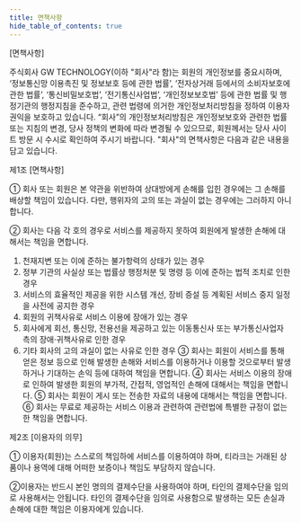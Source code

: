 ```yaml
---
title: 면책사항
hide_table_of_contents: true
---
```

[면책사항]

주식회사 GW TECHNOLOGY(이하 "회사"라 함)는 회원의 개인정보를 중요시하며, ‘정보통신망 이용촉진 및 정보보호 등에 관한 법률’, ‘전자상거래 등에서의 소비자보호에 관한 법률’, ‘통신비밀보호법’, ‘전기통신사업법’, ‘개인정보보호법’ 등에 관한 법률 및 행정기관의 행정지침을 준수하고, 관련 법령에 의거한 개인정보처리방침을 정하여 이용자 권익을 보호하고 있습니다. “회사”의 개인정보처리방침은 개인정보보호와 관련한 법률 또는 지침의 변경, 당사 정책의 변화에 따라 변경될 수 있으므로, 회원께서는 당사 사이트 방문 시 수시로 확인하여 주시기 바랍니다. "회사"의 면책사항은 다음과 같은 내용을 담고 있습니다.

제1조 [면책사항]

① 회사 또는 회원은 본 약관을 위반하여 상대방에게 손해를 입힌 경우에는 그 손해를 배상할 책임이 있습니다. 다만, 행위자의 고의 또는 과실이 없는 경우에는 그러하지 아니합니다.

② 회사는 다음 각 호의 경우로 서비스를 제공하지 못하여 회원에게 발생한 손해에 대해서는 책임을 면합니다.

1. 천재지변 또는 이에 준하는 불가항력의 상태가 있는 경우
2. 정부 기관의 사실상 또는 법률상 행정처분 및 명령 등 이에 준하는 법적 조치로 인한 경우
3. 서비스의 효율적인 제공을 위한 시스템 개선, 장비 증설 등 계획된 서비스 중지 일정을 사전에 공지한 경우
4. 회원의 귀책사유로 서비스 이용에 장애가 있는 경우
5. 회사에게 회선, 통신망, 전용선을 제공하고 있는 이동통신사 또는 부가통신사업자 측의 장애·귀책사유로 인한 경우
6. 기타 회사의 고의 과실이 없는 사유로 인한 경우
   ③ 회사는 회원이 서비스를 통해 얻은 정보 등으로 인해 발생한 손해와 서비스를 이용하거나 이용할 것으로부터 발생하거나 기대하는 손익 등에 대하여 책임을 면합니다.
   ④ 회사는 서비스 이용의 장애로 인하여 발생한 회원의 부가적, 간접적, 영업적인 손해에 대해서는 책임을 면합니다.
   ⑤ 회사는 회원이 게시 또는 전송한 자료의 내용에 대해서는 책임을 면합니다.
   ⑥ 회사는 무료로 제공하는 서비스 이용과 관련하여 관련법에 특별한 규정이 없는 한 책임을 면합니다.

제2조 [이용자의 의무]

① 이용자(회원)는 스스로의 책임하에 서비스를 이용하여야 하며, 티라크는 거래된 상품이나 용역에 대해 어떠한 보증이나 책임도 부담하지 않습니다.

②이용자는 반드시 본인 명의의 결제수단을 사용하여야 하며, 타인의 결제수단을 임의로 사용해서는 안됩니다. 타인의 결제수단을 임의로 사용함으로 발생하는 모든 손실과 손해에 대한 책임은 이용자에게 있습니다.

<!-- **[1:1 문의하기](http://pf.kakao.com/_xgkzBb)** -->
